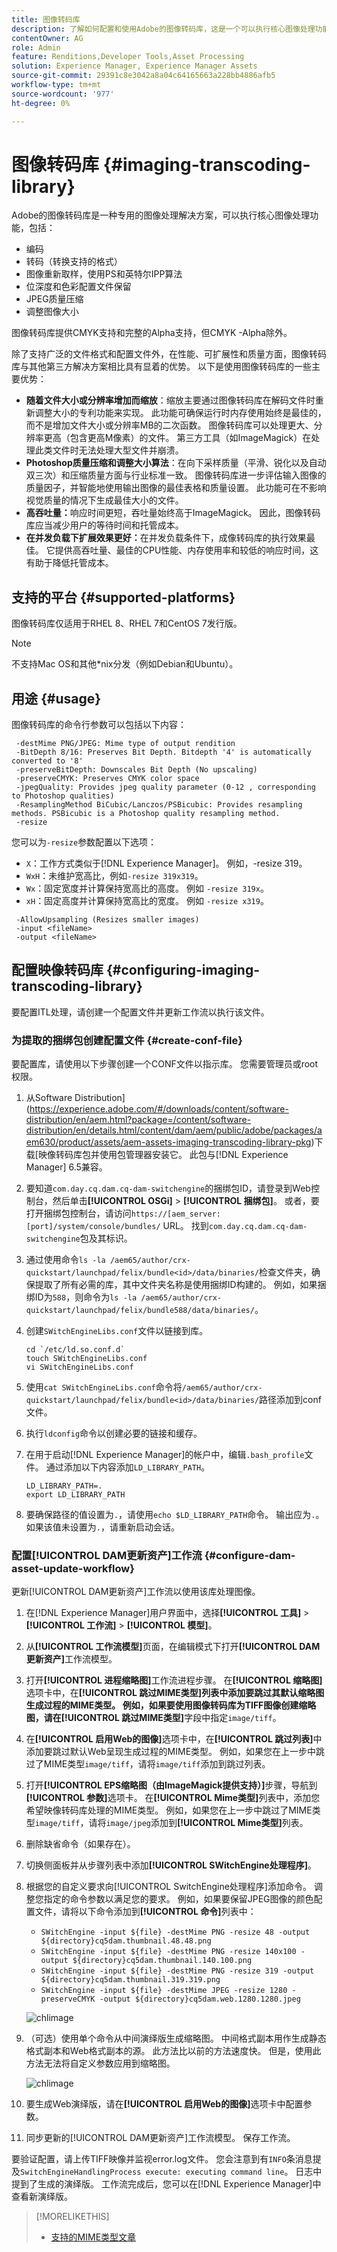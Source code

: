 ```yaml
---
title: 图像转码库
description: 了解如何配置和使用Adobe的图像转码库，这是一个可以执行核心图像处理功能（包括编码、转码、图像重新取样和图像大小调整）的图像处理解决方案。
contentOwner: AG
role: Admin
feature: Renditions,Developer Tools,Asset Processing
solution: Experience Manager, Experience Manager Assets
source-git-commit: 29391c8e3042a8a04c64165663a228bb4886afb5
workflow-type: tm+mt
source-wordcount: '977'
ht-degree: 0%

---
```


# 图像转码库 {#imaging-transcoding-library}

Adobe的图像转码库是一种专用的图像处理解决方案，可以执行核心图像处理功能，包括：

* 编码
* 转码（转换支持的格式）
* 图像重新取样，使用PS和英特尔IPP算法
* 位深度和色彩配置文件保留
* JPEG质量压缩
* 调整图像大小

图像转码库提供CMYK支持和完整的Alpha支持，但CMYK -Alpha除外。

除了支持广泛的文件格式和配置文件外，在性能、可扩展性和质量方面，图像转码库与其他第三方解决方案相比具有显着的优势。 以下是使用图像转码库的一些主要优势：

* **随着文件大小或分辨率增加而缩放**：缩放主要通过图像转码库在解码文件时重新调整大小的专利功能来实现。 此功能可确保运行时内存使用始终是最佳的，而不是增加文件大小或分辨率MB的二次函数。 图像转码库可以处理更大、分辨率更高（包含更高M像素）的文件。 第三方工具（如ImageMagick）在处理此类文件时无法处理大型文件并崩溃。
* **Photoshop质量压缩和调整大小算法**：在向下采样质量（平滑、锐化以及自动双三次）和压缩质量方面与行业标准一致。 图像转码库进一步评估输入图像的质量因子，并智能地使用输出图像的最佳表格和质量设置。 此功能可在不影响视觉质量的情况下生成最佳大小的文件。
* **高吞吐量：**&#x200B;响应时间更短，吞吐量始终高于ImageMagick。 因此，图像转码库应当减少用户的等待时间和托管成本。
* **在并发负载下扩展效果更好：**&#x200B;在并发负载条件下，成像转码库的执行效果最佳。 它提供高吞吐量、最佳的CPU性能、内存使用率和较低的响应时间，这有助于降低托管成本。

## 支持的平台 {#supported-platforms}

图像转码库仅适用于RHEL 8、RHEL 7和CentOS 7发行版。

>[!NOTE]
>
>不支持Mac OS和其他*nix分发（例如Debian和Ubuntu）。

## 用途 {#usage}

图像转码库的命令行参数可以包括以下内容：

```shell
 -destMime PNG/JPEG: Mime type of output rendition
 -BitDepth 8/16: Preserves Bit Depth. Bitdepth '4' is automatically converted to '8'
 -preserveBitDepth: Downscales Bit Depth (No upscaling)
 -preserveCMYK: Preserves CMYK color space
 -jpegQuality: Provides jpeg quality parameter (0-12 , corresponding to Photoshop qualities)
 -ResamplingMethod BiCubic/Lanczos/PSBicubic: Provides resampling methods. PSBicubic is a Photoshop quality resampling method.
 -resize
```

您可以为`-resize`参数配置以下选项：

* `X`：工作方式类似于[!DNL Experience Manager]。 例如，-resize 319。
* `WxH`：未维护宽高比，例如`-resize 319x319`。
* `Wx`：固定宽度并计算保持宽高比的高度。 例如 `-resize 319x`。
* `xH`：固定高度并计算保持宽高比的宽度。 例如 `-resize x319`。

```shell
 -AllowUpsampling (Resizes smaller images)
 -input <fileName>
 -output <fileName>
```

## 配置映像转码库 {#configuring-imaging-transcoding-library}

要配置ITL处理，请创建一个配置文件并更新工作流以执行该文件。

### 为提取的捆绑包创建配置文件 {#create-conf-file}

要配置库，请使用以下步骤创建一个CONF文件以指示库。 您需要管理员或root权限。

1. 从Software Distribution](https://experience.adobe.com/#/downloads/content/software-distribution/en/aem.html?package=/content/software-distribution/en/details.html/content/dam/aem/public/adobe/packages/aem630/product/assets/aem-assets-imaging-transcoding-library-pkg)下载[映像转码库包并使用包管理器安装它。 此包与[!DNL Experience Manager] 6.5兼容。

1. 要知道`com.day.cq.dam.cq-dam-switchengine`的捆绑包ID，请登录到Web控制台，然后单击&#x200B;**[!UICONTROL OSGi]** > **[!UICONTROL 捆绑包]**。 或者，要打开捆绑包控制台，请访问`https://[aem_server:[port]/system/console/bundles/` URL。 找到`com.day.cq.dam.cq-dam-switchengine`包及其标识。

1. 通过使用命令`ls -la /aem65/author/crx-quickstart/launchpad/felix/bundle<id>/data/binaries/`检查文件夹，确保提取了所有必需的库，其中文件夹名称是使用捆绑ID构建的。 例如，如果捆绑ID为`588`，则命令为`ls -la /aem65/author/crx-quickstart/launchpad/felix/bundle588/data/binaries/`。

1. 创建`SWitchEngineLibs.conf`文件以链接到库。

   ```shell
   cd `/etc/ld.so.conf.d`
   touch SWitchEngineLibs.conf
   vi SWitchEngineLibs.conf
   ```

1. 使用`cat SWitchEngineLibs.conf`命令将`/aem65/author/crx-quickstart/launchpad/felix/bundle<id>/data/binaries/`路径添加到conf文件。

1. 执行`ldconfig`命令以创建必要的链接和缓存。

1. 在用于启动[!DNL Experience Manager]的帐户中，编辑`.bash_profile`文件。 通过添加以下内容添加`LD_LIBRARY_PATH`。

   ```shell
   LD_LIBRARY_PATH=.
   export LD_LIBRARY_PATH
   ```

1. 要确保路径的值设置为`.`，请使用`echo $LD_LIBRARY_PATH`命令。 输出应为`.`。 如果该值未设置为`.`，请重新启动会话。

### 配置[!UICONTROL DAM更新资产]工作流 {#configure-dam-asset-update-workflow}

更新[!UICONTROL DAM更新资产]工作流以使用该库处理图像。

1. 在[!DNL Experience Manager]用户界面中，选择&#x200B;**[!UICONTROL 工具]** > **[!UICONTROL 工作流]** > **[!UICONTROL 模型]**。

1. 从&#x200B;**[!UICONTROL 工作流模型]**&#x200B;页面，在编辑模式下打开&#x200B;**[!UICONTROL DAM更新资产]**&#x200B;工作流模型。

1. 打开&#x200B;**[!UICONTROL 进程缩略图]**&#x200B;工作流进程步骤。 在&#x200B;**[!UICONTROL 缩略图]**&#x200B;选项卡中，在&#x200B;**[!UICONTROL 跳过MIME类型]**列表中添加要跳过其默认缩略图生成过程的MIME类型。
例如，如果要使用图像转码库为TIFF图像创建缩略图，请在**[!UICONTROL 跳过MIME类型]**&#x200B;字段中指定`image/tiff`。

1. 在&#x200B;**[!UICONTROL 启用Web的图像]**&#x200B;选项卡中，在&#x200B;**[!UICONTROL 跳过列表]**&#x200B;中添加要跳过默认Web呈现生成过程的MIME类型。 例如，如果您在上一步中跳过了MIME类型`image/tiff`，请将`image/tiff`添加到跳过列表。

1. 打开&#x200B;**[!UICONTROL EPS缩略图（由ImageMagick提供支持）]**&#x200B;步骤，导航到&#x200B;**[!UICONTROL 参数]**&#x200B;选项卡。 在&#x200B;**[!UICONTROL Mime类型]**&#x200B;列表中，添加您希望映像转码库处理的MIME类型。 例如，如果您在上一步中跳过了MIME类型`image/tiff`，请将`image/jpeg`添加到&#x200B;**[!UICONTROL Mime类型]**&#x200B;列表。

1. 删除缺省命令（如果存在）。

1. 切换侧面板并从步骤列表中添加&#x200B;**[!UICONTROL SWitchEngine处理程序]**。

1. 根据您的自定义要求向[!UICONTROL SwitchEngine处理程序]添加命令。 调整您指定的命令参数以满足您的要求。 例如，如果要保留JPEG图像的颜色配置文件，请将以下命令添加到&#x200B;**[!UICONTROL 命令]**&#x200B;列表中：

   * `SWitchEngine -input ${file} -destMime PNG -resize 48 -output ${directory}cq5dam.thumbnail.48.48.png`
   * `SWitchEngine -input ${file} -destMime PNG -resize 140x100 -output ${directory}cq5dam.thumbnail.140.100.png`
   * `SWitchEngine -input ${file} -destMime PNG -resize 319 -output ${directory}cq5dam.thumbnail.319.319.png`
   * `SWitchEngine -input ${file} -destMime JPEG -resize 1280 -preserveCMYK -output ${directory}cq5dam.web.1280.1280.jpeg`

   ![chlimage](assets/chlimage_1-199.png)

1. （可选）使用单个命令从中间演绎版生成缩略图。 中间格式副本用作生成静态格式副本和Web格式副本的源。 此方法比以前的方法速度快。 但是，使用此方法无法将自定义参数应用到缩略图。

   ![chlimage](assets/chlimage_1-200.png)

1. 要生成Web演绎版，请在&#x200B;**[!UICONTROL 启用Web的图像]**&#x200B;选项卡中配置参数。

1. 同步更新的[!UICONTROL DAM更新资产]工作流模型。 保存工作流。

要验证配置，请上传TIFF映像并监视error.log文件。 您会注意到有`INFO`条消息提及`SwitchEngineHandlingProcess execute: executing command line`。 日志中提到了生成的演绎版。 工作流完成后，您可以在[!DNL Experience Manager]中查看新演绎版。

>[!MORELIKETHIS]
>
>* [支持的MIME类型文章](assets-formats.md#supported-image-transcoding-library)
